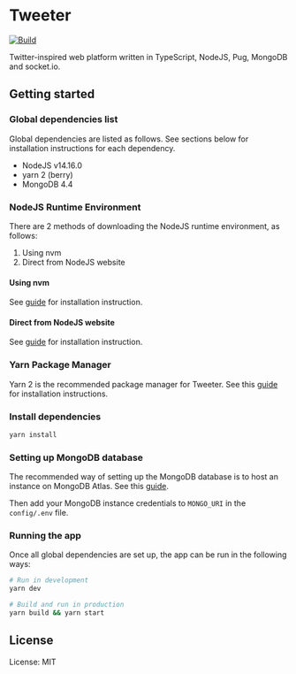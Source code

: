# Tweeter

[![Build](https://github.com/don-tay/tweeter/actions/workflows/build.yaml/badge.svg)](https://github.com/don-tay/tweeter/actions/workflows/build.yaml)

Twitter-inspired web platform written in TypeScript, NodeJS, Pug, MongoDB and socket.io.

## Getting started

### Global dependencies list

Global dependencies are listed as follows. See sections below for installation instructions for each dependency.

-   NodeJS v14.16.0
-   yarn 2 (berry)
-   MongoDB 4.4

### NodeJS Runtime Environment

There are 2 methods of downloading the NodeJS runtime environment, as follows:

1. Using nvm
2. Direct from NodeJS website

#### Using nvm

See [guide](https://github.com/nvm-sh/nvm#installing-and-updating) for installation instruction.

#### Direct from NodeJS website

See [guide](https://nodejs.org/en/download/) for installation instruction.

### Yarn Package Manager

Yarn 2 is the recommended package manager for Tweeter. See this [guide](https://yarnpkg.com/getting-started/install) for installation instructions.

### Install dependencies

```bash
yarn install
```

### Setting up MongoDB database

The recommended way of setting up the MongoDB database is to host an instance on MongoDB Atlas. See this [guide](https://docs.atlas.mongodb.com/getting-started/).

Then add your MongoDB instance credentials to `MONGO_URI` in the `config/.env` file.

### Running the app

Once all global dependencies are set up, the app can be run in the following ways:

```bash
# Run in development
yarn dev

# Build and run in production
yarn build && yarn start
```

## License

License: MIT
